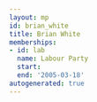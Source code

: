 ```yaml
---
layout: mp
id: brian_white
title: Brian White
memberships:
- id: lab
  name: Labour Party
  start: 
  end: '2005-03-18'
autogenerated: true
---
```

